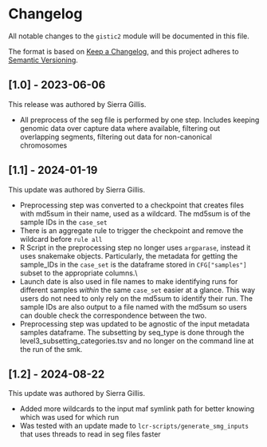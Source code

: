 # Changelog

All notable changes to the `gistic2` module will be documented in this file.

The format is based on [Keep a Changelog](https://keepachangelog.com/en/1.0.0/),
and this project adheres to [Semantic Versioning](https://semver.org/spec/v2.0.0.html).

## [1.0] - 2023-06-06

This release was authored by Sierra Gillis.

- All preprocess of the seg file is performed by one step.
Includes keeping genomic data over capture data where available, filtering out overlapping
segments, filtering out data for non-canonical chromosomes

## [1.1] - 2024-01-19

This update was authored by Sierra Gillis.

- Preprocessing step was converted to a checkpoint that creates files with md5sum in their name, used as a wildcard. The md5sum is of the sample IDs in the `case_set`
- There is an aggregate rule to trigger the checkpoint and remove the wildcard before `rule all`
- R Script in the preprocessing step no longer uses `argparase`, instead it uses snakemake objects. Particularly, the metadata for getting the sample_IDs in the `case_set` is the dataframe stored in `CFG["samples"]` subset to the appropriate columns.\
- Launch date is also used in file names to make identifying runs for different samples *within* the same `case_set` easier at a glance. This way users do not need to only rely on the md5sum to identify their run. The sample IDs are also output to a file named with the md5sum so users can double check the correspondence between the two.
- Preprocessing step was updated to be agnostic of the input metadata samples dataframe. The subsetting by seq_type is done through the level3_subsetting_categories.tsv and no longer on the command line at the run of the smk.

## [1.2] - 2024-08-22

This update was authored by Sierra Gillis.

- Added more wildcards to the input maf symlink path for better knowing which was used for which run
- Was tested with an update made to `lcr-scripts/generate_smg_inputs` that uses threads to read in seg files faster